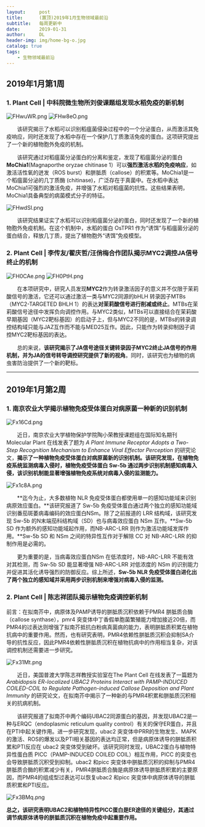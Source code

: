 ```yaml
---
layout:     post
title:      (置顶)2019年1月生物领域最前沿
subtitle:   每周更新中
date:       2019-01-31
author:     DL
header-img: img/home-bg-o.jpg
catalog: true
tags:
    - 生物领域最前沿
---
```


## 2019年1月第1周

### 1. Plant Cell | 中科院微生物所刘俊课题组发现水稻免疫的新机制

![FHwuWR.png](https://s2.ax1x.com/2019/01/06/FHwuWR.png)
![FHw8eO.png](https://s2.ax1x.com/2019/01/06/FHw8eO.png)

&emsp;&emsp;该研究揭示了水稻可以识别稻瘟菌侵染过程中的一个分泌蛋白，从而激活其免疫响应，同时还发现了水稻中存在一个保护几丁质激活免疫的蛋白。这项研究提出了一个新的植物胞外免疫的机制。

&emsp;&emsp;该研究通过对稻瘟菌分泌蛋白的分离和鉴定，发现了稻瘟菌分泌的蛋白**MoChia1**(Magnaporthe oryzae chitinase 1）可以**强烈激活水稻的免疫响应**，如激活活性氧的迸发（ROS burst）和胼胝质（callose）的积累等。MoChia1是一个稻瘟菌分泌的几丁质酶 (chitinase)，广泛存在于真菌中。在水稻中表达MoChia1可强烈的激活免疫，并增强了水稻对稻瘟菌的抗性。这些结果表明，MoChia1具备典型的病菌模式分子的特征。

![FHwdSI.png](https://s2.ax1x.com/2019/01/06/FHwdSI.png)

&emsp;&emsp;该研究结果证实了水稻可以识别稻瘟菌分泌的蛋白，同时还发现了一个新的植物胞外免疫机制。在这个机制中，水稻的蛋白 OsTPR1 作为“诱饵”与稻瘟菌分泌的蛋白结合，释放几丁质，提出了植物胞外“诱饵”免疫模型。

### 2. Plant Cell | 李传友/翟庆哲/汪俏梅合作团队揭示MYC2调控JA信号终止的机制

![FH0CAe.png](https://s2.ax1x.com/2019/01/06/FH0CAe.png)
![FH0PtH.png](https://s2.ax1x.com/2019/01/06/FH0PtH.png)

&emsp;&emsp;在本项研究中，研究人员发现**MYC2**作为转录激活因子的意义并不仅限于茉莉酸信号的激活，它还可以通过激活一类与MYC2同源的bHLH 转录因子MTBs（MYC2-TARGETED BHLH 1）的表达**对茉莉酸信号进行削减或终止**。MTBs在茉莉酸信号途径中发挥负向调控作用。与MYC2类似，MTBs可以直接结合在茉莉酸早期基因（MYC2靶标基因）的启动子上，但与MYC2不同的是，MTBs的转录调控结构域只能与JAZ互作而不能与MED25互作。因此，只能作为转录抑制因子调控MYC2靶标基因的表达。

&emsp;&emsp;总的来说，**该研究揭示了JA信号途径关键转录因子MYC2终止JA信号的作用机制，并为JA的信号转导调控研究提供了新的视角**。同时，该研究也为植物的病虫害防治提供了一个新的靶标。

---

## 2019年1月第2周

### 1. 南京农业大学揭示植物免疫受体蛋白对病原菌一种新的识别机制

![Fx16Cd.png](https://s2.ax1x.com/2019/01/14/Fx16Cd.png)

&emsp;&emsp;近日，南京农业大学植物保护学院陶小荣教授课题组在国际知名期刊 Molecular Plant 在线发表了题为 *A Plant Immune Receptor Adopts a Two-Step Recognition Mechanism to Enhance Viral Effector Perception* 的研究论文，**揭示了一种植物免疫受体蛋白对病原菌新的识别机制。该研究发现，在植物免疫系统监测病毒入侵时，植物免疫受体蛋白 Sw-5b 通过两步识别机制感知病毒入侵，该识别机制能显著增强植物免疫系统对病毒入侵的监测能力。**

![Fx1c8A.png](https://s2.ax1x.com/2019/01/14/Fx1c8A.png)

&emsp;&emsp;**迄今为止，大多数植物 NLR 免疫受体蛋白都使用单一的感知功能域来识别病原效应蛋白。**该研究报道了 Sw-5b 免疫受体蛋白通过两个独立的感知功能域识别番茄斑萎病毒编码的效应蛋白NSm。除了之前报道的 LRR 结构域，该研究发现 Sw-5b 的N末端茄科结构域（SD）也与病毒效应蛋白 NSm 互作。**Sw-5b SD 作为额外的感知功能域起作用，而NB-ARC-LRR 则作为激活功能域发挥作用。**Sw-5b SD 和 NSm 之间的特异性互作对于解除 CC 对 NB-ARC-LRR 的抑制作用是必需的。

&emsp;&emsp;更为重要的是，当病毒效应蛋白NSm 在低浓度时，NB-ARC-LRR 不能有效对其检测，而 Sw-5b SD 能显著增强 NB-ARC-LRR 对低浓度的 NSm 的识别能力并促进其活化诱导强烈的防御反应。综上所述，**Sw-5b NLR 免疫受体蛋白进化出了两个独立的感知域并采用两步识别机制来增强对病毒入侵的监测。**

### 2. Plant Cell | 陈志祥团队揭示植物免疫调控新机制

前言：在拟南芥中，病原体及PAMP诱导的胼胝质沉积依赖于PMR4 胼胝质合酶（callose synthase），pmr4 突变体中丁香假单胞菌繁殖能力增加接近20倍，而PMR4的过表达则增强了拟南芥抵抗白粉病真菌病的能力，表明胼胝质积累在植物抗病中的重要作用。然而，也有研究表明，PMR4依赖性胼胝质沉积会抑制SA介导的抗性反应，因此PMR4依赖性胼胝质沉积在植物抗病中的作用相当复杂，对该调控机制还需要进一步研究。

![Fx31Mt.png](https://s2.ax1x.com/2019/01/14/Fx31Mt.png)

&emsp;&emsp;近日，美国普渡大学陈志祥教授实验室在The Plant Cell 在线发表了一篇题为 *Arabidopsis ER-localized UBAC2 Proteins Interact with PAMP-INDUCED COILED-COIL to Regulate Pathogen-induced Callose Deposition and Plant Immunity* 的研究论文，在拟南芥中揭示了一种新的与PMR4积累和胼胝质沉积相关的抗病机制。

&emsp;&emsp;该研究报道了拟南芥中两个编码UBAC2同源蛋白的基因，并发现UBAC2是一种与ERQC（endoplasmic reticulum quality control）有关的保守ER蛋白，并且在PTI中起关键作用。进一步研究发现，ubac2 突变体中PRR的生物发生、MAPK的激活、ROS的爆发以及PTI相关基因的表达均正常，但是病原体诱导的胼胝质积累和PTI反应在 ubac2 突变体受到破坏。该研究同时发现，UBAC2蛋白与植物特异性蛋白质 PICC（PAMP-INDUCED COILED COIL）相互作用，PICC 的突变也会导致胼胝质沉积受到抑制。ubac2 和picc 突变体中胼胝质沉积的抑制与PMR4胼胝质合酶的积累减少有关，PMR4胼胝质合酶是病原体诱导胼胝质积累的主要原因，而PMR4的组成型过表达可以恢复ubac2 和picc 突变体中病原体诱导的胼胝质积累和PTI反应。

![Fx3BMq.png](https://s2.ax1x.com/2019/01/14/Fx3BMq.png)

**总之，该研究表明UBAC2和植物特异性PICC蛋白是ER途径的关键组分，其通过调节病原体诱导的胼胝质沉积在植物免疫中起重要作用。**
